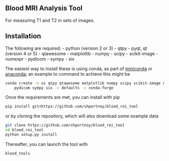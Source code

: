 Blood MRI Analysis Tool 
-----------------------

For measuring T1 and T2 in sets of images.

Installation
------------

The following are required:
    - python (version 2 or 3)
    - qtpy
    - pyqt, qt (version 4 or 5)
    - qtawesome
    - matplotlib
    - numpy
    - scipy
    - scikit-image
    - numexpr
    - pydicom
    - sympy
    - six

The easiest way to install these is using conda, as part of 
[miniconda](https://conda.io/miniconda.html) or
[anaconda](https://www.anaconda.com/download/); an example to command to 
achieve this might be
```bash
conda create -n oi qtpy qtawesome matplotlib numpy scipy scikit-image numexpr \
    pydicom sympy six -c defaults -c conda-forge
```

Once the requirements are met, you can install with pip
```bash
pip install git+https://github.com/shportnoy/blood_roi_tool
```

or by cloning the repository, which will also download some example data
```bash
git clone https://github.com/shportnoy/blood_roi_tool
cd blood_roi_tool
python setup.py install
```

Thereafter, you can launch the tool with
```bash
blood_tools
```